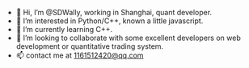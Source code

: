 - 👋 Hi, I’m @SDWally, working in Shanghai, quant developer.
- 👀 I’m interested in Python/C++, known a little javascript.
- 🌱 I’m currently learning C++.
- 💞️ I’m looking to collaborate with some excellent developers on web development or quantitative trading system.
- 📫 contact me at 1161512420@qq.com

<!---
SDWally/SDWally is a ✨ special ✨ repository because its `README.md` (this file) appears on your GitHub profile.
You can click the Preview link to take a look at your changes.
--->
